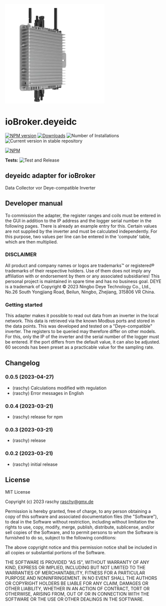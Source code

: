 ![Logo](admin/deyeidc.png)

# ioBroker.deyeidc

[![NPM version](https://img.shields.io/npm/v/iobroker.deyeidc.svg)](https://www.npmjs.com/package/iobroker.deyeidc)
[![Downloads](https://img.shields.io/npm/dm/iobroker.deyeidc.svg)](https://www.npmjs.com/package/iobroker.deyeidc)
![Number of Installations](https://iobroker.live/badges/deyeidc-installed.svg)
![Current version in stable repository](https://iobroker.live/badges/deyeidc-stable.svg)

[![NPM](https://nodei.co/npm/iobroker.deyeidc.png?downloads=true)](https://nodei.co/npm/iobroker.deyeidc/)

**Tests:** ![Test and Release](https://github.com/rasyxh/ioBroker.deyeidc/workflows/Test%20and%20Release/badge.svg)

## deyeidc adapter for ioBroker

Data Collector vor Deye-compatible Inverter

## Developer manual

To commission the adapter, the register ranges and coils must be entered in the GUI in addition to the IP address and the logger serial number in the following pages. There is already an example entry for this.
Certain values are not supplied by the inverter and must be calculated independently. For this purpose, two values per line can be entered in the 'compute' table, which are then multiplied.

### DISCLAIMER

All product and company names or logos are trademarks™ or registered® trademarks of their respective holders. Use of them does not imply any affiliation with or endorsement by them or any associated subsidiaries! This personal project is maintained in spare time and has no business goal. DEYE is a trademark of Copyright © 2023 Ningbo Deye Technology Co., Ltd., No.26 South Yongjiang Road, Beilun, Ningbo, Zhejiang, 315806 VR China.

### Getting started

This adapter makes it possible to read out data from an inverter in the local network. This data is retrieved via the known Modbus ports and stored in the data points. This was developed and tested on a "Deye-compatible" inverter. The registers to be queried may therefore differ on other models.
For this, only the IP of the inverter and the serial number of the logger must be entered. If the port differs from the default value, it can also be adjusted. 60 seconds has been preset as a practicable value for the sampling rate.

## Changelog

<!--
	Placeholder for the next version (at the beginning of the line):
	### **WORK IN PROGRESS**
-->
### 0.0.5 (2023-04-27)

-   (raschy) Calculations modified with regulation
-   (raschy) Error messages in English

### 0.0.4 (2023-03-21)

-   (raschy) release for npm

### 0.0.3 (2023-03-21)

-   (raschy) release

### 0.0.2 (2023-03-21)

-   (raschy) initial release

## License

MIT License

Copyright (c) 2023 raschy <raschy@gmx.de>

Permission is hereby granted, free of charge, to any person obtaining a copy
of this software and associated documentation files (the "Software"), to deal
in the Software without restriction, including without limitation the rights
to use, copy, modify, merge, publish, distribute, sublicense, and/or sell
copies of the Software, and to permit persons to whom the Software is
furnished to do so, subject to the following conditions:

The above copyright notice and this permission notice shall be included in all
copies or substantial portions of the Software.

THE SOFTWARE IS PROVIDED "AS IS", WITHOUT WARRANTY OF ANY KIND, EXPRESS OR
IMPLIED, INCLUDING BUT NOT LIMITED TO THE WARRANTIES OF MERCHANTABILITY,
FITNESS FOR A PARTICULAR PURPOSE AND NONINFRINGEMENT. IN NO EVENT SHALL THE
AUTHORS OR COPYRIGHT HOLDERS BE LIABLE FOR ANY CLAIM, DAMAGES OR OTHER
LIABILITY, WHETHER IN AN ACTION OF CONTRACT, TORT OR OTHERWISE, ARISING FROM,
OUT OF OR IN CONNECTION WITH THE SOFTWARE OR THE USE OR OTHER DEALINGS IN THE
SOFTWARE.
